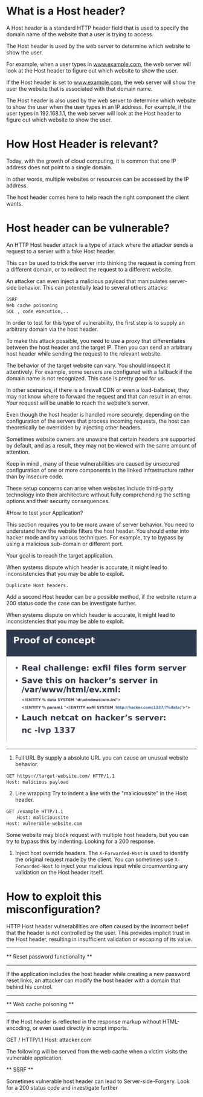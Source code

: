 # What is a Host header?

A Host header is a standard HTTP header field that is used to specify the domain name of the
website that a user is trying to access.

The Host header is used by the web server to determine which website to show the user.

For example, when a user types in www.example.com, the web server will look at the Host header to
figure out which website to show the user.

If the Host header is set to www.example.com, the web server will show the user the website
that is associated with that domain name.

The Host header is also used by the web server to determine which website to show the user when
the user types in an IP address. For example, if the user types in 192.168.1.1, the web server
will look at the Host header to figure out which website to show the user.

# How Host Header is relevant?

Today, with the growth of cloud computing, it is common that one IP address does not point to a single
domain.

In other words, multiple websites or resources can be accessed by the IP address.

The host header comes here to help reach the right component the client wants.

# Host header can be vulnerable?

An HTTP Host header attack is a type of attack where the attacker sends a request to a server with a
fake Host header.

This can be used to trick the server into thinking the request is coming from a different domain,
or to redirect the request to a different website.

An attacker can even inject a malicious payload that manipulates server-side behavior.
This can potentially lead to several others attacks:

    SSRF
    Web cache poisoning
    SQL , code execution,..


In order to test for this type of vulnerability, the first step is to supply an arbitrary domain
via the host header.

To make this attack possible, you need to use a proxy that differentiates between the host header
and the target IP.
Then you can send an arbitrary host header while sending the request to the relevant website.

The behavior of the target website can vary. You should inspect it attentively.
For example, some servers are configured with a fallback if the domain name is not recognized.
This case is pretty good for us.

In other scenarios, if there is a firewall CDN or even a load-balancer, they may not know where to
forward the request and that can result in an error. Your request will be unable to reach the
website's server.

Even though the host header is handled more securely, depending on the configuration of the servers
that process incoming requests, the host can theoretically be overridden by injecting other headers.

Sometimes website owners are unaware that certain headers are supported by default, and as a result,
they may not be viewed with the same amount of attention.

Keep in mind , many of these vulnerabilities are caused by unsecured configuration of one or
more components in the linked infrastructure rather than by insecure code.

These setup concerns can arise when websites include third-party technology into their architecture
without fully comprehending the setting options and their security consequences.

#How to test your Application?

This section requires you to be more aware of server behavior.
You need to understand how the website filters the host header.
You should enter into hacker mode and try various techniques. For example, try to bypass by using
a malicious sub-domain or different port.

Your goal is to reach the target application.

When systems dispute which header is accurate, it might lead to inconsistencies that you may
be able to exploit.

    Duplicate Host headers.

Add a second Host header can be a possible method, if the website return a 200 status code
the case can be investigate further.

When systems dispute on which header is accurate, it might lead to inconsistencies that you
may be able to exploit.

![ss](./1.png)

---

1. Full URL By supply a absolute URL you can cause an unusual website behavior.

```
GET https://target-website.com/ HTTP/1.1
Host: malicious payload

```

2. Line wrapping Try to indent a line with the "malicioussite" in the Host header.

```
GET /example HTTP/1.1
    Host: malicioussite
Host: vulnerable-website.com

```

Some website may block request with multiple host headers, but you can
try to bypass this by indenting.
Looking for a 200 response.


1. Inject host override headers. The `X-Forwarded-Host` is used to identify the original request
made by the client. You can sometimes use `X-Forwarded-Host` to inject your malicious input while
circumventing any validation on the Host header itself.


# How to exploit this misconfiguration?

HTTP Host header vulnerabilities are often caused by the incorrect belief that the header is not controlled by the user.
This provides implicit trust in the Host header, resulting in insufficient validation or escaping of its value.

---

** Reset password functionality **

---

If the application includes the host header while creating a new password reset links, an attacker can modify the host
header with a domain that behind his control.

---

** Web cache poisoning **

---

If the Host header is reflected in the response markup without HTML-encoding, or even used directly in script imports.

GET / HTTP/1.1
Host: attacker.com

The following will be served from the web cache when a victim visits the vulnerable application.

** SSRF **

Sometimes vulnerable host header can lead to Server-side-Forgery. Look for a 200 status code and investigate further
